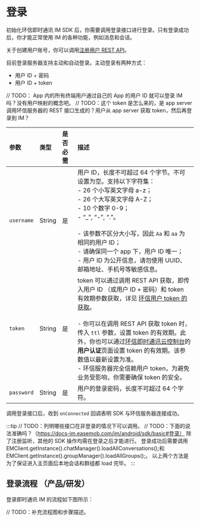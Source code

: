 # 登录

初始化环信即时通讯 IM SDK 后，你需要调用登录接口进行登录。只有登录成功后，你才能正常使用 IM 的各种功能，例如消息和会话。

关于创建用户账号，你可以调用[注册用户 REST API](/document/server-side/account_system.html#注册用户)。

目前登录服务器支持主动和自动登录。主动登录有两种方式：

- 用户 ID + 密码
- 用户 ID + token

// TODO： App 内的所有终端用户通过自己的 App 的用户 ID 就可以登录 IM 吗？没有用户映射的概念吧。
// TODO：这个 token 是怎么来的，是 app server 调用环信服务器的 REST 接口生成的？用户从 app server 获取 token，然后再登录到 IM？

| 参数       | 类型   | 是否必需 | 描述          |
| :--------- | :----- | :------- | :-------------------------------------------- |
| `username` | String | 是  | 用户 ID，长度不可超过 64 个字节。不可设置为空。支持以下字符集：<br/>- 26 个小写英文字母 a-z；<br/>- 26 个大写英文字母 A-Z；<br/>- 10 个数字 0-9；<br/>- “_”, “-”, “.”。 <br/><Container type="notice" title="注意"><br/>- 该参数不区分大小写，因此 `Aa` 和 `aa` 为相同的用户 ID；<br/>- 请确保同一个 app 下，用户 ID 唯一；<br/>- 用户 ID 为公开信息，请勿使用 UUID、邮箱地址、手机号等敏感信息。</Container> |
| `token` | String | 是 | token 可以通过调用 REST API 获取，即传入用户 ID （或用户 ID + 密码）和 token 有效期参数获取，详见 [环信用户 token 的获取](/document/server-side/easemob_user_token.html)。<br/><Container type="notice" title="注意"><br/>- 你可以在调用 REST API 获取 token 时，传入 `ttl` 参数，设置 token 的有效期。此外，你也可以通过[环信即时通讯云控制台](https://console.easemob.com/user/login/)的**用户认证**页面设置 token 的有效期。该参数值以最新设置为准。<br/>- 环信服务器完全信赖用户 token，为避免业务受影响，你需要确保 token 的安全。</Container> |
| `password` | String | 是 | 用户的登录密码，长度不可超过 64 个字符。|

调用登录接口后，收到 `onConnected` 回调表明 SDK 与环信服务器连接成功。

:::tip
// TODO：列明哪些接口在非登录的情况下可以调用。
// TODO：下面的说法准确吗？（https://docs-im.easemob.com/im/android/sdk/basic#登录）
除了注册监听，其他的 SDK 操作均需在登录之后才能进行。
登录成功后需要调用EMClient.getInstance().chatManager().loadAllConversations();和EMClient.getInstance().groupManager().loadAllGroups();。
以上两个方法是为了保证进入主页面后本地会话和群组都 load 完毕。
:::

## 登录流程 （产品/研发）

登录即时通讯 IM 的流程如下图所示：

// TODO：补充流程图和步骤描述。


